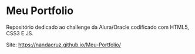 # Meu Portfolio
 Repositório dedicado ao challenge da Alura/Oracle codificado com HTML5, CSS3 E JS.

 Site: https://nandacruz.github.io/Meu-Portfolio/
